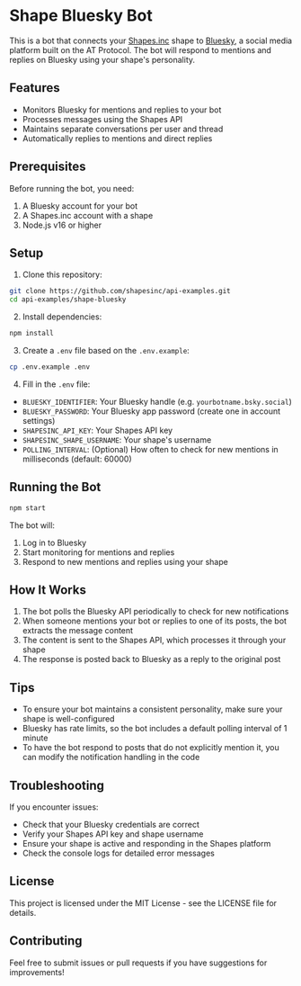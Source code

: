 # Shape Bluesky Bot

This is a bot that connects your [Shapes.inc](https://shapes.inc) shape to [Bluesky](https://bsky.app), a social media platform built on the AT Protocol. The bot will respond to mentions and replies on Bluesky using your shape's personality.

## Features

- Monitors Bluesky for mentions and replies to your bot
- Processes messages using the Shapes API
- Maintains separate conversations per user and thread
- Automatically replies to mentions and direct replies

## Prerequisites

Before running the bot, you need:

1. A Bluesky account for your bot
2. A Shapes.inc account with a shape
3. Node.js v16 or higher

## Setup

1. Clone this repository:
```bash
git clone https://github.com/shapesinc/api-examples.git
cd api-examples/shape-bluesky
```

2. Install dependencies:
```bash
npm install
```

3. Create a `.env` file based on the `.env.example`:
```bash
cp .env.example .env
```

4. Fill in the `.env` file:
- `BLUESKY_IDENTIFIER`: Your Bluesky handle (e.g. `yourbotname.bsky.social`)
- `BLUESKY_PASSWORD`: Your Bluesky app password (create one in account settings)
- `SHAPESINC_API_KEY`: Your Shapes API key
- `SHAPESINC_SHAPE_USERNAME`: Your shape's username 
- `POLLING_INTERVAL`: (Optional) How often to check for new mentions in milliseconds (default: 60000)

## Running the Bot

```bash
npm start
```

The bot will:
1. Log in to Bluesky
2. Start monitoring for mentions and replies
3. Respond to new mentions and replies using your shape

## How It Works

1. The bot polls the Bluesky API periodically to check for new notifications
2. When someone mentions your bot or replies to one of its posts, the bot extracts the message content
3. The content is sent to the Shapes API, which processes it through your shape
4. The response is posted back to Bluesky as a reply to the original post

## Tips

- To ensure your bot maintains a consistent personality, make sure your shape is well-configured
- Bluesky has rate limits, so the bot includes a default polling interval of 1 minute
- To have the bot respond to posts that do not explicitly mention it, you can modify the notification handling in the code

## Troubleshooting

If you encounter issues:

- Check that your Bluesky credentials are correct
- Verify your Shapes API key and shape username
- Ensure your shape is active and responding in the Shapes platform
- Check the console logs for detailed error messages

## License

This project is licensed under the MIT License - see the LICENSE file for details.

## Contributing

Feel free to submit issues or pull requests if you have suggestions for improvements! 